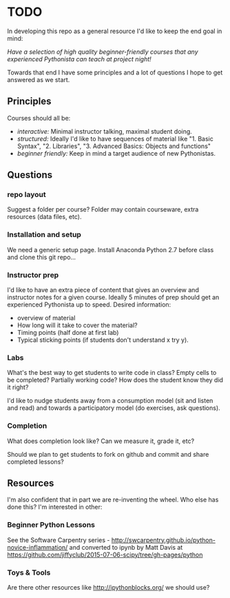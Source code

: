 # TODO

In developing this repo as a general resource I'd like to keep the end goal in mind:

*Have a selection of high quality beginner-friendly courses that any experienced Pythonista can teach at project night!*

Towards that end I have some principles and a lot of questions I hope to get answered as we start.

## Principles

Courses should all be:

* *interactive:* Minimal instructor talking, maximal student doing.
* *structured:* Ideally I'd like to have sequences of material like "1. Basic Syntax", "2. Libraries", "3. Advanced Basics: Objects and functions"
* *beginner friendly:* Keep in mind a target audience of new Pythonistas. 

## Questions

### repo layout

Suggest a folder per course? Folder may contain courseware, extra resources (data files, etc).

### Installation and setup

We need a generic setup page. Install Anaconda Python 2.7 before class and clone this git repo...

### Instructor prep

I'd like to have an extra piece of content that gives an overview and
instructor notes for a given course. Ideally 5 minutes of prep should
get an experienced Pythonista up to speed. Desired information:

* overview of material
* How long will it take to cover the material?
* Timing points (half done at first lab)
* Typical sticking points (if students don't understand x try y).

### Labs

What's the best way to get students to write code in class? Empty
cells to be completed? Partially working code? How does the student
know they did it right?

I'd like to nudge students away from a consumption model (sit and
listen and read) and towards a participatory model (do exercises, ask
questions).

### Completion

What does completion look like? Can we measure it, grade it, etc?

Should we plan to get students to fork on github and commit and share completed lessons?

## Resources

I'm also confident that in part we are re-inventing the wheel. Who
else has done this? I'm interested in other:

### Beginner Python Lessons

See the Software Carpentry series - http://swcarpentry.github.io/python-novice-inflammation/ and converted to
ipynb by Matt Davis at https://github.com/jiffyclub/2015-07-06-scipy/tree/gh-pages/python

### Toys & Tools

Are there other resources like http://ipythonblocks.org/ we should use?
